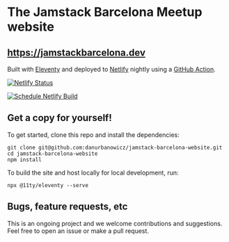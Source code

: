 # The Jamstack Barcelona Meetup website

## https://jamstackbarcelona.dev

Built with [Eleventy](https://www.11ty.dev) and deployed to [Netlify](https://www.netlify.com) nightly using a [GitHub Action](https://github.com/danurbanowicz/jamstack-barcelona-website/blob/main/.github/workflows/schedule-netlify-build.yml). 

[![Netlify Status](https://api.netlify.com/api/v1/badges/7b52f86a-f58e-4140-9d73-397274593265/deploy-status)](https://app.netlify.com/sites/jamstackbarcelona/deploys)

[![Schedule Netlify Build](https://github.com/danurbanowicz/jamstack-barcelona-website/actions/workflows/schedule-netlify-build.yml/badge.svg)](https://github.com/danurbanowicz/jamstack-barcelona-website/actions/workflows/schedule-netlify-build.yml)

## Get a copy for yourself!

To get started, clone this repo and install the dependencies:

```
git clone git@github.com:danurbanowicz/jamstack-barcelona-website.git
cd jamstack-barcelona-website
npm install
```

To build the site and host locally for local development, run:

```
npx @11ty/eleventy --serve
```

## Bugs, feature requests, etc

This is an ongoing project and we welcome contributions and suggestions. Feel free to open an issue or make a pull request.
